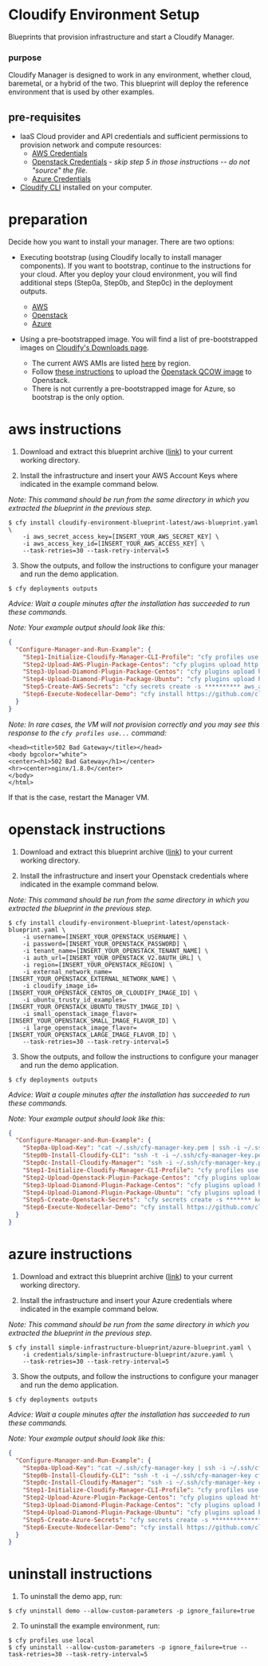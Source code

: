 
# Cloudify Environment Setup

Blueprints that provision infrastructure and start a Cloudify Manager.


### purpose

Cloudify Manager is designed to work in any environment, whether cloud, baremetal, or a hybrid of the two. This blueprint will deploy the reference environment that is used by other examples.


## pre-requisites

- IaaS Cloud provider and API credentials and sufficient permissions to provision network and compute resources:
  - [AWS Credentials](http://docs.aws.amazon.com/general/latest/gr/aws-sec-cred-types.html)
  - [Openstack Credentials](https://docs.openstack.org/user-guide/common/cli-set-environment-variables-using-openstack-rc.html) - *skip step 5 in those instructions -- do not "source" the file*.
  - [Azure Credentials](https://docs.microsoft.com/en-us/azure/azure-resource-manager/resource-manager-api-authentication)
- [Cloudify CLI](http://docs.getcloudify.org/4.0.0/installation/from-packages/) installed on your computer.


# preparation

Decide how you want to install your manager. There are two options:

* Executing bootstrap (using Cloudify locally to install manager components). If you want to bootstrap, continue to the instructions for your cloud. After you deploy your cloud environment, you will find additional steps (Step0a, Step0b, and Step0c) in the deployment outputs.
  - [AWS](#aws-instructions)
  - [Openstack](#openstack-instructions)
  - [Azure](#azure-instructions)


* Using a pre-bootstrapped image. You will find a list of pre-bootstrapped images on [Cloudify's Downloads page](http://cloudify.co/downloads/get_cloudify.html).
  - The current AWS AMIs are listed [here](http://cloudify.co/thank_you_aws_ent) by region.
  - Follow [these instructions](https://docs.openstack.org/user-guide/dashboard-manage-images.html) to upload the [Openstack QCOW image](http://cloudify.co/downloads/get_cloudify.html) to Openstack.
  - There is not currently a pre-bootstrapped image for Azure, so bootstrap is the only option.


# aws instructions

1. Download and extract this blueprint archive ([link](https://github.com/cloudify-examples/cloudify-environment-blueprint/archive/latest.zip)) to your current working directory.

2. Install the infrastructure and insert your AWS Account Keys where indicated in the example command below.

_Note: This command should be run from the same directory in which you extracted the blueprint in the previous step._

```shell
$ cfy install cloudify-environment-blueprint-latest/aws-blueprint.yaml \
    -i aws_secret_access_key=[INSERT_YOUR_AWS_SECRET_KEY] \
    -i aws_access_key_id=[INSERT_YOUR_AWS_ACCESS_KEY] \
    --task-retries=30 --task-retry-interval=5
```


3. Show the outputs, and follow the instructions to configure your manager and run the demo application.

```shell
$ cfy deployments outputs
```

_Advice: Wait a couple minutes after the installation has succeeded to run these commands._

_Note: Your example output should look like this:_

```json
{
  "Configure-Manager-and-Run-Example": {
    "Step1-Initialize-Cloudify-Manager-CLI-Profile": "cfy profiles use -s centos -k ~/.ssh/cfy-manager-key.pem -u admin -p admin -t default_tenant **********",
    "Step2-Upload-AWS-Plugin-Package-Centos": "cfy plugins upload http://repository.cloudifysource.org/cloudify/wagons/cloudify-aws-plugin/1.4.4/cloudify_aws_plugin-1.4.4-py27-none-linux_x86_64-centos-Core.wgn",
    "Step3-Upload-Diamond-Plugin-Package-Centos": "cfy plugins upload http://repository.cloudifysource.org/cloudify/wagons/cloudify-diamond-plugin/1.3.5/cloudify_diamond_plugin-1.3.5-py27-none-linux_x86_64-centos-Core.wgn",
    "Step4-Upload-Diamond-Plugin-Package-Ubuntu": "cfy plugins upload http://repository.cloudifysource.org/cloudify/wagons/cloudify-diamond-plugin/1.3.5/cloudify_diamond_plugin-1.3.5-py27-none-linux_x86_64-Ubuntu-trusty.wgn",
    "Step5-Create-AWS-Secrets": "cfy secrets create -s ********** aws_access_key_id && cfy secrets create  -s ********** aws_secret_access_key",
    "Step6-Execute-Nodecellar-Demo": "cfy install https://github.com/cloudify-examples/nodecellar-auto-scale-auto-heal-blueprint/archive/4.0.zip -b demo -n aws-haproxy-blueprint.yaml -i ec2_region_name=us-east-1 -i ec2_region_endpoint=ec2.us-east-1.amazonaws.com -i vpc_id=********** -i public_subnet_id=********** -i private_subnet_id=********** -i availability_zone=us-east-1e -i ami=ami-772aa961"
  }
}
```

_Note: In rare cases, the VM will not provision correctly and you may see this response to the ```cfy profiles use...``` command:_

```shell
<head><title>502 Bad Gateway</title></head>
<body bgcolor="white">
<center><h1>502 Bad Gateway</h1></center>
<hr><center>nginx/1.8.0</center>
</body>
</html>
```

If that is the case, restart the Manager VM.


# openstack instructions

1. Download and extract this blueprint archive ([link](https://github.com/cloudify-examples/cloudify-environment-blueprint/archive/latest.zip)) to your current working directory.

2. Install the infrastructure and insert your Openstack credentials where indicated in the example command below.

_Note: This command should be run from the same directory in which you extracted the blueprint in the previous step._

```shell
$ cfy install cloudify-environment-blueprint-latest/openstack-blueprint.yaml \
    -i username=[INSERT_YOUR_OPENSTACK_USERNAME] \
    -i password=[INSERT_YOUR_OPENSTACK_PASSWORD] \
    -i tenant_name=[INSERT_YOUR_OPENSTACK_TENANT_NAME] \
    -i auth_url=[INSERT_YOUR_OPENSTACK_V2.0AUTH_URL] \
    -i region=[INSERT_YOUR_OPENSTACK_REGION] \
    -i external_network_name=[INSERT_YOUR_OPENSTACK_EXTERNAL_NETWORK_NAME] \
    -i cloudify_image_id=[INSERT_YOUR_OPENSTACK_CENTOS_OR_CLOUDIFY_IMAGE_ID] \
    -i ubuntu_trusty_id_examples=[INSERT_YOUR_OPENSTACK_UBUNTU_TRUSTY_IMAGE_ID] \
    -i small_openstack_image_flavor=[INSERT_YOUR_OPENSTACK_SMALL_IMAGE_FLAVOR_ID] \
    -i large_openstack_image_flavor=[INSERT_YOUR_OPENSTACK_LARGE_IMAGE_FLAVOR_ID] \
    --task-retries=30 --task-retry-interval=5
```


3. Show the outputs, and follow the instructions to configure your manager and run the demo application.

```shell
$ cfy deployments outputs
```

_Advice: Wait a couple minutes after the installation has succeeded to run these commands._

_Note: Your example output should look like this:_

```json
{
  "Configure-Manager-and-Run-Example": {
    "Step0a-Upload-Key": "cat ~/.ssh/cfy-manager-key.pem | ssh -i ~/.ssh/cfy-manager-key.pem centos@***.***.***.*** 'cat >> ~/.ssh/key.pem && chmod 600 ~/.ssh/key.pem'",
    "Step0b-Install-Cloudify-CLI": "ssh -t -i ~/.ssh/cfy-manager-key.pem centos@***.***.***.*** 'sudo rpm -i http://repository.cloudifysource.org/cloudify/4.0.1/sp-release/cloudify-4.0.1~sp.el6.x86_64.rpm'",
    "Step0c-Install-Cloudify-Manager": "ssh -i ~/.ssh/cfy-manager-key.pem centos@***.***.***.*** 'cfy bootstrap --install-plugins /opt/cfy/cloudify-manager-blueprints/simple-manager-blueprint.yaml -i public_ip=***.***.***.*** -i private_ip=***.***.***.*** -i ssh_user=centos -i ssh_key_filename=~/.ssh/key.pem -i agents_user=ubuntu -i ignore_bootstrap_validations=false -i admin_username=admin -i admin_password=admin'",
    "Step1-Initialize-Cloudify-Manager-CLI-Profile": "cfy profiles use -s centos -k ~/.ssh/cfy-manager-key.pem -u admin -p admin -t default_tenant ***.***.***.***",
    "Step2-Upload-Openstack-Plugin-Package-Centos": "cfy plugins upload http://repository.cloudifysource.org/cloudify/wagons/cloudify-openstack-plugin/2.0.1/cloudify_openstack_plugin-2.0.1-py27-none-linux_x86_64-centos-Core.wgn",
    "Step3-Upload-Diamond-Plugin-Package-Centos": "cfy plugins upload http://repository.cloudifysource.org/cloudify/wagons/cloudify-diamond-plugin/1.3.5/cloudify_diamond_plugin-1.3.5-py27-none-linux_x86_64-centos-Core.wgn",
    "Step4-Upload-Diamond-Plugin-Package-Ubuntu": "cfy plugins upload http://repository.cloudifysource.org/cloudify/wagons/cloudify-diamond-plugin/1.3.5/cloudify_diamond_plugin-1.3.5-py27-none-linux_x86_64-Ubuntu-trusty.wgn",
    "Step5-Create-Openstack-Secrets": "cfy secrets create -s ******* keystone_username && cfy secrets create  -s ******* keystone_password && cfy secrets create  -s ******* keystone_tenant_name && cfy secrets create -s ******* keystone_url",
    "Step6-Execute-Nodecellar-Demo": "cfy install https://github.com/cloudify-examples/nodecellar-auto-scale-auto-heal-blueprint/archive/4.0.zip -b demo -n openstack-haproxy-blueprint.yaml -i region=RegionOne -i external_network_name=GATEWAY_NET -i router_name=network0_router -i public_network_name=network0 -i private_network_name=network1 -i public_subnet_name=network0_subnet -i private_subnet_name=network1_subnet -i image=e41430f7-9131-495b-927f-e7dc4b8994c8 -i flavor=1"
  }
}
```


# azure instructions

1. Download and extract this blueprint archive ([link](https://github.com/cloudify-examples/cloudify-environment-blueprint/archive/latest.zip)) to your current working directory.

2. Install the infrastructure and insert your Azure credentials where indicated in the example command below.

_Note: This command should be run from the same directory in which you extracted the blueprint in the previous step._

```shell
$ cfy install simple-infrastructure-blueprint/azure-blueprint.yaml \
    -i credentials/simple-infrastructure-blueprint/azure.yaml \
    --task-retries=30 --task-retry-interval=5
```


3. Show the outputs, and follow the instructions to configure your manager and run the demo application.

```shell
$ cfy deployments outputs
```

_Advice: Wait a couple minutes after the installation has succeeded to run these commands._

_Note: Your example output should look like this:_

```json
{
  "Configure-Manager-and-Run-Example": {
    "Step0a-Upload-Key": "cat ~/.ssh/cfy-manager-key | ssh -i ~/.ssh/cfy-manager-key cfyuser@***.***.***.*** 'cat >> ~/.ssh/key.pem && chmod 600 ~/.ssh/key.pem'",
    "Step0b-Install-Cloudify-CLI": "ssh -t -i ~/.ssh/cfy-manager-key cfyuser@***.***.***.*** 'sudo rpm -i http://repository.cloudifysource.org/cloudify/4.0.1/sp-release/cloudify-4.0.1~sp.el6.x86_64.rpm'",
    "Step0c-Install-Cloudify-Manager": "ssh -i ~/.ssh/cfy-manager-key cfyuser@***.***.***.*** 'cfy bootstrap --install-plugins /opt/cfy/cloudify-manager-blueprints/simple-manager-blueprint.yaml -i public_ip=40.71.173.208 -i private_ip=10.10.0.4 -i ssh_user=cfyuser -i ssh_key_filename=~/.ssh/key.pem -i agents_user=ubuntu -i ignore_bootstrap_validations=false -i admin_username=admin -i admin_password=admin'",
    "Step1-Initialize-Cloudify-Manager-CLI-Profile": "cfy profiles use -s cfyuser -k ~/.ssh/cfy-manager-key -u admin -p admin -t default_tenant ***.***.***.***",
    "Step2-Upload-Azure-Plugin-Package-Centos": "cfy plugins upload http://repository.cloudifysource.org/cloudify/wagons/cloudify-azure-plugin/1.4.1/cloudify_azure_plugin-1.4.1-py27-none-linux_x86_64-centos-Core.wgn",
    "Step3-Upload-Diamond-Plugin-Package-Centos": "cfy plugins upload http://repository.cloudifysource.org/cloudify/wagons/cloudify-diamond-plugin/1.3.5/cloudify_diamond_plugin-1.3.5-py27-none-linux_x86_64-centos-Core.wgn",
    "Step4-Upload-Diamond-Plugin-Package-Ubuntu": "cfy plugins upload http://repository.cloudifysource.org/cloudify/wagons/cloudify-diamond-plugin/1.3.5/cloudify_diamond_plugin-1.3.5-py27-none-linux_x86_64-Ubuntu-trusty.wgn",
    "Step5-Create-Azure-Secrets": "cfy secrets create -s ***************** subscription_id && cfy secrets create  -s ***************** tenant_id && cfy secrets create  -s ***************** client_id && cfy secrets create  -s ***************** client_secret",
    "Step6-Execute-Nodecellar-Demo": "cfy install https://github.com/cloudify-examples/nodecellar-auto-scale-auto-heal-blueprint/archive/4.0.zip -b demo -n azure-haproxy-blueprint.yaml -i location=eastus -i mgr_resource_group_name=******* -i mgr_virtual_network_name=******* -i mgr_subnet_name=******* -i vm_os_username_public_key_data='************' -i cloudify_manager_agent_key_path=/home/cfyuser/.ssh/key.pem"
  }
}
```

# uninstall instructions

1. To uninstall the demo app, run:

```shell
$ cfy uninstall demo --allow-custom-parameters -p ignore_failure=true
```


2. To uninstall the example environment, run:

```shell
$ cfy profiles use local
$ cfy uninstall --allow-custom-parameters -p ignore_failure=true --task-retries=30 --task-retry-interval=5
```
